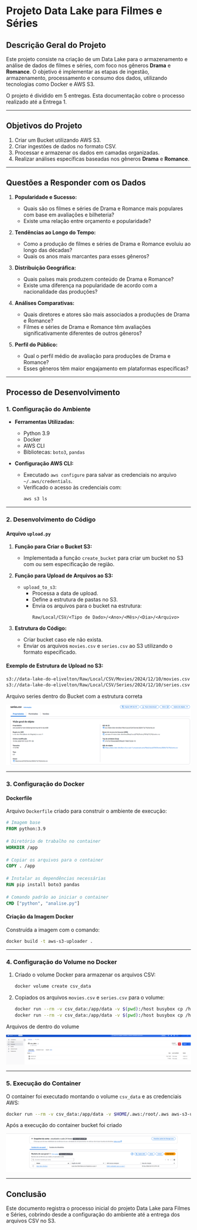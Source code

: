 # Projeto Data Lake para Filmes e Séries

## **Descrição Geral do Projeto**
Este projeto consiste na criação de um Data Lake para o armazenamento e análise de dados de filmes e séries, com foco nos gêneros **Drama** e **Romance**. O objetivo é implementar as etapas de ingestão, armazenamento, processamento e consumo dos dados, utilizando tecnologias como Docker e AWS S3.

O projeto é dividido em 5 entregas. Esta documentação cobre o processo realizado até a Entrega 1.

---

## **Objetivos do Projeto**
1. Criar um Bucket utilizando AWS S3.
2. Criar ingestões de dados no formato CSV.
3. Processar e armazenar os dados em camadas organizadas.
4. Realizar análises específicas baseadas nos gêneros **Drama** e **Romance**.

---

## **Questões a Responder com os Dados**

1. **Popularidade e Sucesso:**
   - Quais são os filmes e séries de Drama e Romance mais populares com base em avaliações e bilheteria?
   - Existe uma relação entre orçamento e popularidade?

2. **Tendências ao Longo do Tempo:**
   - Como a produção de filmes e séries de Drama e Romance evoluiu ao longo das décadas?
   - Quais os anos mais marcantes para esses gêneros?

3. **Distribuição Geográfica:**
   - Quais países mais produzem conteúdo de Drama e Romance?
   - Existe uma diferença na popularidade de acordo com a nacionalidade das produções?

4. **Análises Comparativas:**
   - Quais diretores e atores são mais associados a produções de Drama e Romance?
   - Filmes e séries de Drama e Romance têm avaliações significativamente diferentes de outros gêneros?

5. **Perfil do Público:**
   - Qual o perfil médio de avaliação para produções de Drama e Romance?
   - Esses gêneros têm maior engajamento em plataformas específicas?

---

## **Processo de Desenvolvimento**

### **1. Configuração do Ambiente**
- **Ferramentas Utilizadas:**
  - Python 3.9
  - Docker
  - AWS CLI
  - Bibliotecas: `boto3`, `pandas`

- **Configuração AWS CLI:**
  - Executado `aws configure` para salvar as credenciais no arquivo `~/.aws/credentials`.
  - Verificado o acesso às credenciais com:
    ```bash
    aws s3 ls
    ```

---

### **2. Desenvolvimento do Código**

#### **Arquivo `upload.py`**
1. **Função para Criar o Bucket S3:**
   - Implementada a função `create_bucket` para criar um bucket no S3 com ou sem especificação de região.

2. **Função para Upload de Arquivos ao S3:**
   - `upload_to_s3`:
     - Processa a data de upload.
     - Define a estrutura de pastas no S3.
     - Envia os arquivos para o bucket na estrutura:
       ```
       Raw/Local/CSV/<Tipo de Dado>/<Ano>/<Mês>/<Dia>/<Arquivo>
       ```

3. **Estrutura do Código:**
   - Criar bucket caso ele não exista.
   - Enviar os arquivos `movies.csv` e `series.csv` ao S3 utilizando o formato especificado.

#### **Exemplo de Estrutura de Upload no S3:**
```bash
s3://data-lake-do-elivelton/Raw/Local/CSV/Movies/2024/12/10/movies.csv
s3://data-lake-do-elivelton/Raw/Local/CSV/Series/2024/12/10/series.csv
```

Arquivo series dentro do Bucket com a estrutura correta

![estrutura_correta](/Sprint_6/Evidencias/desafio/estrutura_correta.png)

---

### **3. Configuração do Docker**

#### **Dockerfile**
Arquivo `Dockerfile` criado para construir o ambiente de execução:

```dockerfile
# Imagem base
FROM python:3.9

# Diretório de trabalho no container
WORKDIR /app

# Copiar os arquivos para o container
COPY . /app

# Instalar as dependências necessárias
RUN pip install boto3 pandas

# Comando padrão ao iniciar o container
CMD ["python", "analise.py"]
```

#### **Criação da Imagem Docker**
Construída a imagem com o comando:
```bash
docker build -t aws-s3-uploader .
```

---

### **4. Configuração do Volume no Docker**
1. Criado o volume Docker para armazenar os arquivos CSV:
   ```bash
   docker volume create csv_data
   ```

2. Copiados os arquivos `movies.csv` e `series.csv` para o volume:
   ```bash
   docker run --rm -v csv_data:/app/data -v $(pwd):/host busybox cp /host/movies.csv /app/data/movies.csv
   docker run --rm -v csv_data:/app/data -v $(pwd):/host busybox cp /host/series.csv /app/data/series.csv
   ```

Arquivos de dentro do volume

![arquivos_no_volume](/Sprint_6/Evidencias/desafio/arquivos_no_volume.png)

---

### **5. Execução do Container**
O container foi executado montando o volume `csv_data` e as credenciais AWS:

```bash
docker run --rm -v csv_data:/app/data -v $HOME/.aws:/root/.aws aws-s3-uploader
```
Após a execução do container bucket foi criado

![bucket_criado](/Sprint_6/Evidencias/desafio/bucket_criado.png)

---

## **Conclusão**
Este documento registra o processo inicial do projeto Data Lake para Filmes e Séries, cobrindo desde a configuração do ambiente até a entrega dos arquivos CSV no S3.